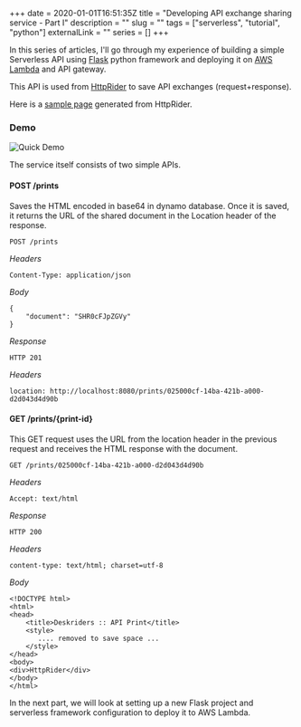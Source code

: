 +++
date = 2020-01-01T16:51:35Z
title = "Developing API exchange sharing service - Part I"
description = ""
slug = "" 
tags = ["serverless", "tutorial", "python"]
externalLink = ""
series = []
+++

In this series of articles, I'll go through my experience of building a simple Serverless API using [Flask](https://palletsprojects.com/p/flask/) python framework and deploying it on [AWS Lambda](https://aws.amazon.com/lambda/) and API gateway. 

This API is used from [HttpRider](https://github.com/namuan/http-rider) to save API exchanges (request+response). 

Here is a [sample page](https://printrider.bettercallbots.com/prints/9e4d91c5-4526-471f-8896-79543ccaeb6a) generated from HttpRider.


### Demo

![Quick Demo](/images/008/0148au5ftxy2fby8qufj.gif)

The service itself consists of two simple APIs.

#### POST /prints

Saves the HTML encoded in base64 in dynamo database. Once it is saved, it returns the URL of the shared document in the Location header of the response.

```
POST /prints
```
*Headers*
```
Content-Type: application/json
```

*Body*
```
{
    "document": "SHR0cFJpZGVy"
}

```

*Response*

```
HTTP 201
```

*Headers*
```
location: http://localhost:8080/prints/025000cf-14ba-421b-a000-d2d043d4d90b
```

#### GET /prints/{print-id}

This GET request uses the URL from the location header in the previous request and receives the HTML response with the document.

```
GET /prints/025000cf-14ba-421b-a000-d2d043d4d90b
```
*Headers*
```
Accept: text/html
```

*Response*

```
HTTP 200
```

*Headers*
```
content-type: text/html; charset=utf-8
```

*Body*
```
<!DOCTYPE html>
<html>
<head>
    <title>Deskriders :: API Print</title>
    <style>
       .... removed to save space ...
    </style>
</head>
<body>
<div>HttpRider</div>
</body>
</html>

```
In the next part, we will look at setting up a new Flask project and serverless framework configuration to deploy it to AWS Lambda.